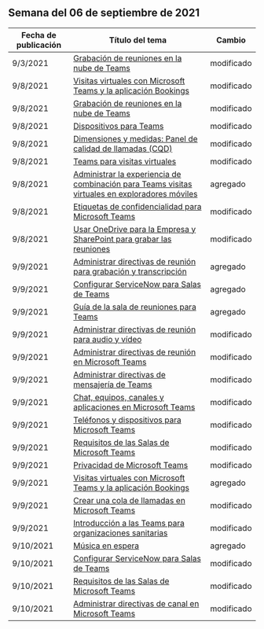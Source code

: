 <!-- This file is generated automatically each week. Changes made to this file will be overwritten.-->




## <a name="week-of-september-06-2021"></a>Semana del 06 de septiembre de 2021


| Fecha de publicación |Título del tema | Cambio |
|------|------------|--------|
| 9/3/2021 | [Grabación de reuniones en la nube de Teams](/MicrosoftTeams/cloud-recording) | modificado |
| 9/8/2021 | [Visitas virtuales con Microsoft Teams y la aplicación Bookings](/MicrosoftTeams/bookings-app-admin) | modificado |
| 9/8/2021 | [Grabación de reuniones en la nube de Teams](/MicrosoftTeams/cloud-recording) | modificado |
| 9/8/2021 | [Dispositivos para Teams](/MicrosoftTeams/devices/teams-ip-phones) | modificado |
| 9/8/2021 | [Dimensiones y medidas: Panel de calidad de llamadas (CQD)](/MicrosoftTeams/dimensions-and-measures-available-in-call-quality-dashboard) | modificado |
| 9/8/2021 | [Teams para visitas virtuales](/MicrosoftTeams/expand-teams-across-your-org/healthcare/ehr-admin) | modificado |
| 9/8/2021 | [Administrar la experiencia de combinación para Teams visitas virtuales en exploradores móviles](/MicrosoftTeams/expand-teams-across-your-org/mobile-browser-join) | agregado |
| 9/8/2021 | [Etiquetas de confidencialidad para Microsoft Teams](/MicrosoftTeams/sensitivity-labels) | modificado |
| 9/8/2021 | [Usar OneDrive para la Empresa y SharePoint para grabar las reuniones](/MicrosoftTeams/tmr-meeting-recording-change) | modificado |
| 9/9/2021 | [Administrar directivas de reunión para grabación y transcripción](/MicrosoftTeams/meetings-policies-recording-and-transcription) | agregado |
| 9/9/2021 | [Configurar ServiceNow para Salas de Teams](/MicrosoftTeams/rooms/microsoft-teams-rooms-configure-servicenow) | agregado |
| 9/9/2021 | [Guía de la sala de reuniones para Teams](/MicrosoftTeams/teams-meeting-room-guidance) | agregado |
| 9/9/2021 | [Administrar directivas de reunión para audio y vídeo](/MicrosoftTeams/meeting-policies-audio-and-video) | modificado |
| 9/9/2021 | [Administrar directivas de reunión en Microsoft Teams](/MicrosoftTeams/meeting-policies-overview) | modificado |
| 9/9/2021 | [Administrar directivas de mensajería de Teams](/MicrosoftTeams/messaging-policies-in-teams) | modificado |
| 9/9/2021 | [Chat, equipos, canales y aplicaciones en Microsoft Teams](/MicrosoftTeams/deploy-chat-teams-channels-microsoft-teams-landing-page) | modificado |
| 9/9/2021 | [Teléfonos y dispositivos para Microsoft Teams](/MicrosoftTeams/devices/usb-devices) | modificado |
| 9/9/2021 | [Requisitos de las Salas de Microsoft Teams](/MicrosoftTeams/rooms/requirements) | modificado |
| 9/9/2021 | [Privacidad de Microsoft Teams](/MicrosoftTeams/teams-privacy) | modificado |
| 9/9/2021 | [Visitas virtuales con Microsoft Teams y la aplicación Bookings](/MicrosoftTeams/expand-teams-across-your-org/bookings-virtual-visits) | agregado |
| 9/9/2021 | [Crear una cola de llamadas en Microsoft Teams](/MicrosoftTeams/create-a-phone-system-call-queue) | modificado |
| 9/9/2021 | [Introducción a las Teams para organizaciones sanitarias](/MicrosoftTeams/expand-teams-across-your-org/healthcare/teams-in-hc) | modificado |
| 9/10/2021 | [Música en espera](/MicrosoftTeams/music-on-hold) | agregado |
| 9/10/2021 | [Configurar ServiceNow para Salas de Teams](/MicrosoftTeams/rooms/microsoft-teams-rooms-configure-servicenow) | modificado |
| 9/10/2021 | [Requisitos de las Salas de Microsoft Teams](/MicrosoftTeams/rooms/requirements) | modificado |
| 9/10/2021 | [Administrar directivas de canal en Microsoft Teams](/MicrosoftTeams/teams-policies) | modificado |
